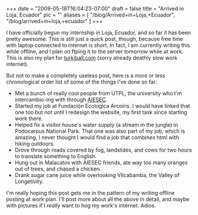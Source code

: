 
+++
date = "2009-05-18T16:04:23-07:00"
draft = false
title = "Arrived in Loja, Ecuador"
pic = ""
aliases = [
  "/blog/Arrived+in+Loja,+Ecuador",
  "/blog/arrived+in+loja,+ecuador"
]
+++

<p>
    I have officially begun my internship in Loja, Ecuador, and so far it has been pretty awesome.  This is still just a 
    quick post, though, because free time with laptop connected to internet is short.  In fact, I am currently writing
    this while offline, and I plan on ftping it to the server tomorrow while at work.  This is also my plan for 
    <a href = "http://www.turkiball.com">turkiball.com</a> (sorry already deathly slow work internet).
    </p>
    <p>
    But not to make a completely useless post, here is a more or less chronological order list of some of the things
    I've done so far:    
    </p>
    <ul>
    <li> Met a bunch of really cool people from UTPL, the university who I'm intercambio-ing with through 
         <a href = "http://www.aiesec.org">AIESEC</a>.
    <li> Started my job at Fundaci&oacute;n Ecologica Arcoiris.  I would have linked that one too but not until I redesign the
         website, my first task since starting work there.
    <li> Helped fix a visitor house's water supply (a stream in the jungle) in Podocarpus National Park.  That one was also part of
         my job, which is amazing, I never thought I would find a job that combines html with hiking outdoors.
    <li> Drove through roads covered by fog, landslides, and cows for two hours to translate something to English.
    <li> Hung out in Malacatos with AIESEC friends, ate way too many oranges out of trees, and chased a chicken.
    <li> Drank sugar cane juice while overlooking Vilcabamba, the Valley of Longetivity.
    </ul>
    <p>
    I'm really hoping this post gets me in the pattern of my writing offline posting at work plan.  I'll post more about
    all the above in detail, and maybe with pictures if I <em>really</em> want to hog my work's internet.  Adios.    
    </p>